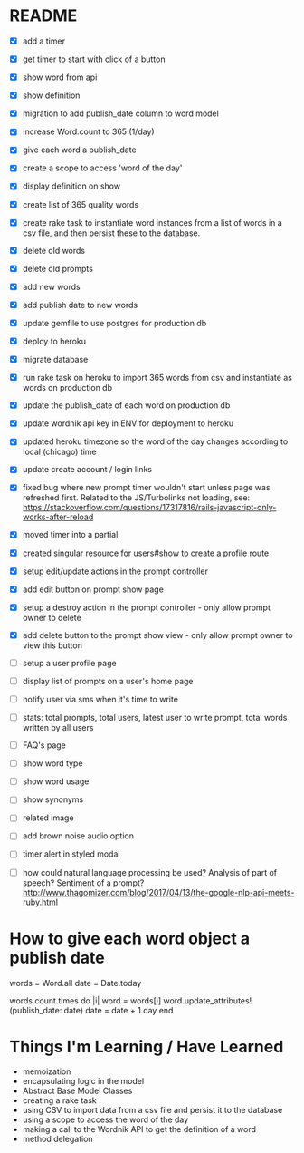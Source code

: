 # README

- [x] add a timer
- [x] get timer to start with click of a button
- [x] show word from api
- [x] show definition
- [x] migration to add publish_date column to word model
- [x] increase Word.count to 365 (1/day)
- [x] give each word a publish_date
- [x] create a scope to access 'word of the day'
- [x] display definition on show
- [x] create list of 365 quality words
- [x] create rake task to instantiate word instances from a list of words in a csv file, and then persist these to the database.
- [x] delete old words
- [x] delete old prompts
- [x] add new words
- [x] add publish date to new words
- [x] update gemfile to use postgres for production db
- [x] deploy to heroku
- [x] migrate database
- [x] run rake task on heroku to import 365 words from csv and instantiate as words on production db
- [x] update the publish_date of each word on production db
- [x] update wordnik api key in ENV for deployment to heroku
- [x] updated heroku timezone so the word of the day changes according to local (chicago) time
- [x] update create account / login links
- [x] fixed bug where new prompt timer wouldn't start unless page was refreshed first. Related to the JS/Turbolinks not loading, see: https://stackoverflow.com/questions/17317816/rails-javascript-only-works-after-reload
- [x] moved timer into a partial
- [x] created singular resource for users#show to create a profile route
- [x] setup edit/update actions in the prompt controller
- [x] add edit button on prompt show page
- [x] setup a destroy action in the prompt controller - only allow prompt owner to delete
- [x] add delete button to the prompt show view - only allow prompt owner to view this button
- [ ] setup a user profile page
- [ ] display list of prompts on a user's home page
- [ ] notify user via sms when it's time to write
- [ ] stats: total prompts, total users, latest user to write prompt, total words written by all users
- [ ] FAQ's page
- [ ] show word type
- [ ] show word usage
- [ ] show synonyms
- [ ] related image
- [ ] add brown noise audio option
- [ ] timer alert in styled modal
- [ ] how could natural language processing be used? Analysis of part of speech? Sentiment of a prompt? http://www.thagomizer.com/blog/2017/04/13/the-google-nlp-api-meets-ruby.html


# How to give each word object a publish date

  words = Word.all
  date = Date.today

  words.count.times do |i|
    word = words[i]
    word.update_attributes!(publish_date: date)
    date = date + 1.day
  end

# Things I'm Learning / Have Learned

- memoization
- encapsulating logic in the model
- Abstract Base Model Classes
- creating a rake task
- using CSV to import data from a csv file and persist it to the database
- using a scope to access the word of the day
- making a call to the Wordnik API to get the definition of a word
- method delegation
